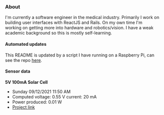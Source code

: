 ### About
I'm currently a software engineer in the medical industry. Primarily I work on building user interfaces with ReactJS and Rails. On my own time I'm working on getting more into hardware and robotics/vision. I have a weak academic background so this is mostly self-learning.

#### Automated updates
This README is updated by a script I have running on a Raspberry Pi, can see the repo [here](https://github.com/jdc-cunningham/raspi-git-repo-updater).

#### Sensor data
**5V 100mA Solar Cell**
- Sunday 09/12/2021 11:50 AM
- Computed voltage: 0.55 V current: 20 mA
- Power produced: 0.01 W
- [Project link](https://github.com/jdc-cunningham/raspisolarplotter)